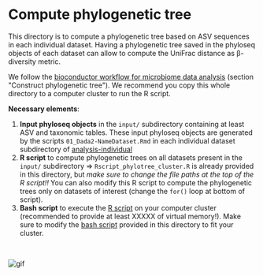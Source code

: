 # Compute phylogenetic tree

This directory is to compute a phylogenetic tree based on ASV sequences in each individual dataset. Having a phylogenetic tree saved in the phyloseq objects of each dataset can allow to compute the UniFrac distance as &beta;-diversity metric.

We follow the [bioconductor workflow for microbiome data analysis](https://f1000research.com/articles/5-1492) (section "Construct phylogenetic tree"). We recommend you copy this whole directory to a computer cluster to run the R script. 


**Necessary elements**:
1. **Input phyloseq objects** in the `input/` subdirectory containing at least ASV and taxonomic tables. These input phyloseq objects are generated by the scripts `01_Dada2-NameDataset.Rmd` in each individual dataset subdirectory of [analysis-individual](../../../../../scripts/analysis-individual/)
3. **R script** to compute phylogenetic trees on all datasets present in the `input/` subdirectory => `Rscript_phylotree_cluster.R` is already provided in this directory, but _make sure to change the file paths at the top of the R script!!_ You can also modify this R script to compute the phylogenetic trees only on datasets of interest (change the `for()` loop at bottom of script).
4. **Bash script** to execute the [R script](./Rscript_phylotree_cluster.R) on your computer cluster (recommended to provide at least XXXXX of virtual memory!). Make sure to modify the [bash script](./bash_phylotree_cluster.sh) provided in this directory to fit your cluster.

<br/>

![gif](https://matthewkling.github.io/img/images/tree_metrics.gif)